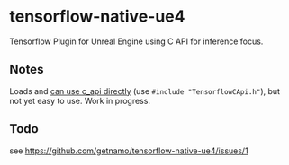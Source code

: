 # tensorflow-native-ue4
Tensorflow Plugin for Unreal Engine using C API for inference focus.


## Notes

Loads and [can use c_api directly](https://github.com/getnamo/tensorflow-native-ue4/blob/master/Source/TensorflowLib/Private/TensorflowLib.cpp#L12) (use ```#include "TensorflowCApi.h"```), but not yet easy to use. Work in progress.

## Todo
see https://github.com/getnamo/tensorflow-native-ue4/issues/1
